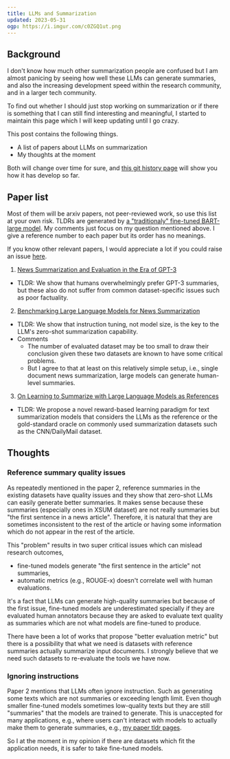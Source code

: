 ```yaml
---
title: LLMs and Summarization
updated: 2023-05-31
ogp: https://i.imgur.com/c0ZGQ1ut.png
---
```


## Background

I don't know how much other summarization people are confused but I am almost panicing by seeing how well these LLMs can generate summaries, and also the increasing development speed within the research community, and in a larger tech community.

To find out whether I should just stop working on summarization or if there is something that I can still find interesting and meaningful, I started to maintain this page which I will keep updating until I go crazy.

This post contains the following things.

- A list of papers about LLMs on summarization
- My thoughts at the moment

Both will change over time for sure, and [this git history page](https://github.com/sobamchan/sobamchan.github.io/commits/master/_posts/2023-05-31-llms-summarization.md) will show you how it has develop so far.


## Paper list

Most of them will be arxiv papers, not peer-reviewed work, so use this list at your own risk.
TLDRs are generated by [a "traditionaly" fine-tuned BART-large model](https://github.com/sobamchan/schnitsum/).
My comments just focus on my question mentioned above.
I give a reference number to each paper but its order has no meanings.

If you know other relevant papers, I would appreciate a lot if you could raise an issue [here](https://github.com/sobamchan/sobamchan.github.io).

1. [News Summarization and Evaluation in the Era of GPT-3](http://arxiv.org/abs/2209.12356)
  - TLDR: We show that humans overwhelmingly prefer GPT-3 summaries, but these also do not suffer from common dataset-specific issues such as poor factuality.
2. [Benchmarking Large Language Models for News Summarization](http://arxiv.org/abs/2301.13848)
  - TLDR: We show that instruction tuning, not model size, is the key to the LLM's zero-shot summarization capability.
  - Comments
    - The number of evaluated dataset may be too small to draw their conclusion given these two datasets are known to have some critical problems.
    - But I agree to that at least on this relatively simple setup, i.e., single document news summarization, large models can generate human-level summaries.
3. [On Learning to Summarize with Large Language Models as References](http://arxiv.org/abs/2305.14239)
  - TLDR: We propose a novel reward-based learning paradigm for text summarization models that considers the LLMs as the reference or the gold-standard oracle on commonly used summarization datasets such as the CNN/DailyMail dataset.



## Thoughts

### Reference summary quality issues

As repeatedly mentioned in the paper 2, reference summaries in the existing datasets have quality issues and they show that zero-shot LLMs can easily generate better summaries. It makes sense because these summaries (especially ones in XSUM dataset) are not really summaries but "the first sentence in a news article". Therefore, it is natural that they are sometimes inconsistent to the rest of the article or having some information which do not appear in the rest of the article.

This "problem" results in two super critical issues which can mislead research outcomes,

- fine-tuned models generate "the first sentence in the article" not summaries,
- automatic metrics (e.g., ROUGE-x) doesn't correlate well with human evaluations.

It's a fact that LLMs can generate high-quality summaries but because of the first issue, fine-tuned models are underestimated specially if they are evaluated human annotators because they are asked to evaluate text quality as summaries which are not what models are fine-tuned to produce.

There have been a lot of works that propose "better evaluation metric" but there is a possibility that what we need is datasets with reference summaries actually summarize input documents.
I strongly believe that we need such datasets to re-evaluate the tools we have now.


### Ignoring instructions

Paper 2 mentions that LLMs often ignore instruction. Such as generating some texts which are not summaries or exceeding length limit. Even though smaller fine-tuned models sometimes low-quality texts but they are still "summaries" that the models are trained to generate.
This is unaccepted for many applications, e.g., where users can't interact with models to actually make them to generate summaries, e.g., [my paper tldr pages](https://sotaro.io/tldrs).

So I at the moment in my opinion if there are datasets which fit the application needs, it is safer to take fine-tuned models.

